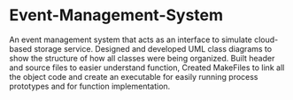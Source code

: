# Event-Management-System
An event management system that acts as an interface to simulate cloud-based storage service. Designed and developed UML class diagrams to show the structure of how all classes were being organized.   Built header and source files to easier understand function,  Created MakeFiles to link all the object code and create an executable for easily running process prototypes and for function implementation.
